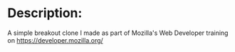 # Description:
A simple breakout clone I made as part of Mozilla's Web Developer training on https://developer.mozilla.org/

